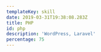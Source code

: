 ```yaml
---
templateKey: skill
date: 2019-03-31T19:38:08.283Z
title: PHP
id: php
description: 'WordPress, Laravel'
percentage: 75
---
```


